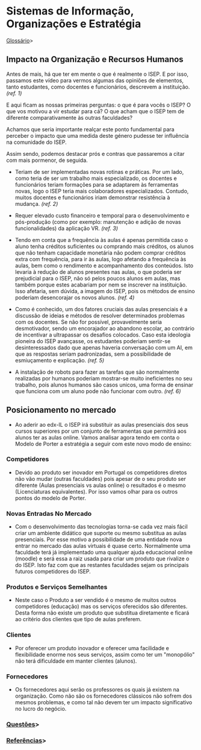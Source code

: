 # Sistemas de Informação, Organizações e Estratégia #

 [Glossário](Glossario.md)>

## Impacto na Organização e Recursos Humanos ##

Antes de mais, há que ter em mente o que é realmente o ISEP. E por isso, passamos este vídeo para vermos algumas das opiniões de elementos, tanto estudantes, como docentes e funcionários, descrevem a instituição. *(ref. 1)*

E aqui ficam as nossas primeiras perguntas: o que é para vocês o ISEP? O que vos motivou a vir estudar para cá? O que acham que o ISEP tem de diferente comparativamente às outras faculdades?

Achamos que seria importante realçar este ponto fundamental para perceber o impacto que uma medida deste género pudesse ter influência na comunidade do ISEP.

Assim sendo, podemos destacar prós e contras que passaremos a citar com mais pormenor, de seguida.

* Teriam de ser implementadas novas rotinas e práticas. Por um lado, como teria de ser um trabalho mais especializado, os docentes e funcionários teriam formações para se adaptarem às ferramentas novas, logo o ISEP teria mais colaboradores especializados. Contudo, muitos docentes e funcionários iriam demonstrar resistência à mudança. *(ref. 2)*

* Requer elevado custo financeiro e temporal para o desenvolvimento e pós-produção (como por exemplo: manutenção e adição de novas funcionalidades) da aplicação VR. *(ref. 3)*

* Tendo em conta que a frequência às aulas é apenas permitida caso o aluno tenha créditos suficientes ou comprando mais créditos, os alunos que não tenham capacidade monetária não podem comprar créditos extra com frequência, para ir às aulas, logo afetando a frequência às aulas, bem como o rendimento e acompanhamento dos conteúdos. Isto levaria à redução de alunos presentes nas aulas, o que poderia ser prejudicial para o ISEP, não só pelos poucos alunos em aulas, mas também porque estes acabariam por nem se inscrever na instituição. Isso afetaria, sem dúvida, a imagem do ISEP, pois os métodos de ensino poderiam desencorajar os novos alunos. *(ref. 4)*

* Como é conhecido, um dos fatores cruciais das aulas presenciais é a discussão de ideias e métodos de resolver determinados problemas com os docentes. Se não for possível, provavelmente seria desmotivador, sendo um encorajador ao abandono escolar, ao contrário de incentivar a ultrapassar os desafios colocados. Caso esta ideologia pioneira do ISEP avançasse, os estudantes poderiam sentir-se desinteressados dado que apenas haveria conversação com um AI, em que as respostas seriam padronizadas, sem a possibilidade de esmiuçamento e explicação. *(ref. 5)*

* A instalação de robots para fazer as tarefas que são normalmente realizadas por humanos poderiam mostrar-se muito ineficientes no seu trabalho, pois alunos humanos são casos unicos, uma forma de ensinar que funciona com um aluno pode não funcionar com outro. *(ref. 6)*

## Posicionamento no mercado ##

* Ao aderir ao edx-IL o ISEP irá substituir as aulas presenciais dos seus cursos superiores por um conjunto de ferramentas que permitirá aos alunos ter as aulas online. Vamos analisar agora tendo em conta o Modelo de Porter a estratégia a seguir com este novo modo de ensino:

### Competidores ###

* Devido ao produto ser inovador em Portugal os competidores diretos não vão mudar (outras faculdades) pois apesar de o seu produto ser diferente (Aulas presenciais vs aulas online) o resultados é o mesmo (Licenciaturas equivalentes). Por isso vamos olhar para os outros pontos do modelo de Porter.

### Novas Entradas No Mercado ###

* Com o desenvolvimento das tecnologias torna-se cada vez mais fácil criar um ambiente didático que suporte ou mesmo substitua as aulas presenciais. Por esse motivo a possibilidade de uma entidade nova entrar no mercado das aulas virtuais é quase certo. Normalmente uma faculdade terá já implementado uma qualquer ajuda educacional online (moodle) e será essa a raiz usada para criar um produto que rivalize o do ISEP. Isto faz com que as restantes faculdades sejam os principais futuros competidores do ISEP.

### Produtos e Serviços Semelhantes ###

* Neste caso o Produto a ser vendido é o mesmo de muitos outros competidores (educação) mas os serviços oferecidos são diferentes. Desta forma não existe um produto que substitua diretamente e ficará ao critério dos clientes que tipo de aulas preferem.

### Clientes ###

* Por oferecer um produto inovador e oferecer uma facilidade e flexibilidade enorme nos seus serviços, assim como ter um "monopólio" não terá dificuldade em manter clientes (alunos).

### Fornecedores ###

* Os fornecedores aqui serão os professores os quais já existem na organização. Como não são os fornecedores clássicos não sofrem dos mesmos problemas, e como tal não devem ter um impacto significativo no lucro do negócio.

### [Questões](Questoes.md)> ###

### [Referências](Referencias.md)> ###